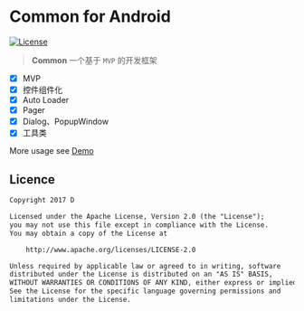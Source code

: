 # Common for Android

[![License](https://img.shields.io/badge/license-Apache%202-green.svg)](https://www.apache.org/licenses/LICENSE-2.0)

>**Common**  一个基于 `MVP` 的开发框架

- [x] MVP
- [x] 控件组件化
- [x] Auto Loader
- [x] Pager
- [x] Dialog、PopupWindow
- [x] 工具类

More usage see [Demo](app/src/main/java/com/d/commonapp/MainActivity.java)

## Licence

```txt
Copyright 2017 D

Licensed under the Apache License, Version 2.0 (the "License");
you may not use this file except in compliance with the License.
You may obtain a copy of the License at

    http://www.apache.org/licenses/LICENSE-2.0

Unless required by applicable law or agreed to in writing, software
distributed under the License is distributed on an "AS IS" BASIS,
WITHOUT WARRANTIES OR CONDITIONS OF ANY KIND, either express or implied.
See the License for the specific language governing permissions and
limitations under the License.
```
